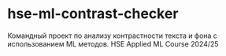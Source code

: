 # hse-ml-contrast-checker
Командный проект по анализу контрастности текста и фона с использованием ML методов. HSE Applied ML Course 2024/25
